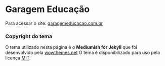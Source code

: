 # Garagem Educação 

Para acessar o site: [garagemeducacao.com.br](https://garagemeducacao.com.br/)


### Copyright do tema 

O tema utilizado nesta página é o **Mediumish for Jekyll** que foi desenvolvido pela [wowthemes.net](https://wowthemes.net) 
O tema é disponibilizado para uso pela licença [MIT](https://github.com/wowthemesnet/mediumish-theme-jekyll/blob/master/LICENSE.txt). 

